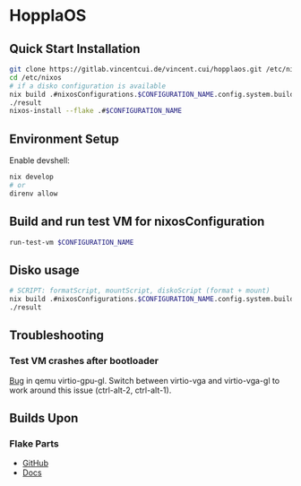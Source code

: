 # HopplaOS

## Quick Start Installation

```bash
git clone https://gitlab.vincentcui.de/vincent.cui/hopplaos.git /etc/nixos
cd /etc/nixos
# if a disko configuration is available
nix build .#nixosConfigurations.$CONFIGURATION_NAME.config.system.build.diskoScript
./result
nixos-install --flake .#$CONFIGURATION_NAME
```

## Environment Setup

Enable devshell:

```bash
nix develop
# or
direnv allow
```

## Build and run test VM for nixosConfiguration

```bash
run-test-vm $CONFIGURATION_NAME
```

## Disko usage

```bash
# SCRIPT: formatScript, mountScript, diskoScript (format + mount)
nix build .#nixosConfigurations.$CONFIGURATION_NAME.config.system.build.$SCRIPT
./result
```

## Troubleshooting

### Test VM crashes after bootloader

[Bug](https://gitlab.com/qemu-project/qemu/-/issues/1727) in qemu virtio-gpu-gl.
Switch between virtio-vga and virtio-vga-gl to work around this issue
(ctrl-alt-2, ctrl-alt-1).

## Builds Upon

### Flake Parts

- [GitHub](https://github.com/hercules-ci/flake-parts)
- [Docs](https://flake.parts)

